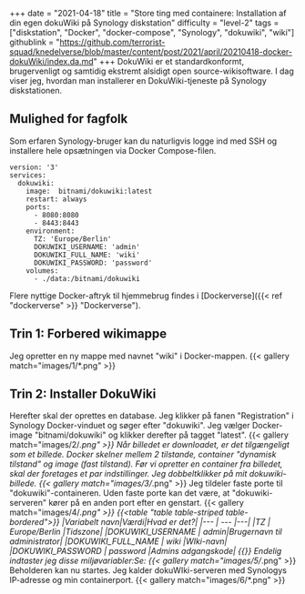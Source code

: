 +++
date = "2021-04-18"
title = "Store ting med containere: Installation af din egen dokuWiki på Synology diskstation"
difficulty = "level-2"
tags = ["diskstation", "Docker", "docker-compose", "Synology", "dokuwiki", "wiki"]
githublink = "https://github.com/terrorist-squad/knedelverse/blob/master/content/post/2021/april/20210418-docker-dokuWiki/index.da.md"
+++
DokuWiki er et standardkonformt, brugervenligt og samtidig ekstremt alsidigt open source-wikisoftware. I dag viser jeg, hvordan man installerer en DokuWiki-tjeneste på Synology diskstationen.
## Mulighed for fagfolk
Som erfaren Synology-bruger kan du naturligvis logge ind med SSH og installere hele opsætningen via Docker Compose-filen.
```
version: '3'
services:
  dokuwiki:
    image:  bitnami/dokuwiki:latest
    restart: always
    ports:
      - 8080:8080
      - 8443:8443
    environment:
      TZ: 'Europe/Berlin'
      DOKUWIKI_USERNAME: 'admin'
      DOKUWIKI_FULL_NAME: 'wiki'
      DOKUWIKI_PASSWORD: 'password'
    volumes:
      - ./data:/bitnami/dokuwiki

```
Flere nyttige Docker-aftryk til hjemmebrug findes i [Dockerverse]({{< ref "dockerverse" >}} "Dockerverse").
## Trin 1: Forbered wikimappe
Jeg opretter en ny mappe med navnet "wiki" i Docker-mappen.
{{< gallery match="images/1/*.png" >}}

## Trin 2: Installer DokuWiki
Herefter skal der oprettes en database. Jeg klikker på fanen "Registration" i Synology Docker-vinduet og søger efter "dokuwiki". Jeg vælger Docker-image "bitnami/dokuwiki" og klikker derefter på tagget "latest".
{{< gallery match="images/2/*.png" >}}
Når billedet er downloadet, er det tilgængeligt som et billede. Docker skelner mellem 2 tilstande, container "dynamisk tilstand" og image (fast tilstand). Før vi opretter en container fra billedet, skal der foretages et par indstillinger. Jeg dobbeltklikker på mit dokuwiki-billede.
{{< gallery match="images/3/*.png" >}}
Jeg tildeler faste porte til "dokuwiki"-containeren. Uden faste porte kan det være, at "dokuwiki-serveren" kører på en anden port efter en genstart.
{{< gallery match="images/4/*.png" >}}
{{<table "table table-striped table-bordered">}}
|Variabelt navn|Værdi|Hvad er det?|
|--- | --- |---|
|TZ	| Europe/Berlin	|Tidszone|
|DOKUWIKI_USERNAME	| admin|Brugernavn til administrator|
|DOKUWIKI_FULL_NAME |	wiki	|WIki-navn|
|DOKUWIKI_PASSWORD	| password	|Admins adgangskode|
{{</table>}}
Endelig indtaster jeg disse miljøvariabler:Se:
{{< gallery match="images/5/*.png" >}}
Beholderen kan nu startes. Jeg kalder dokuWIki-serveren med Synologys IP-adresse og min containerport.
{{< gallery match="images/6/*.png" >}}
